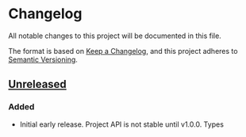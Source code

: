 # Changelog

All notable changes to this project will be documented in this file.

The format is based on [Keep a Changelog](https://keepachangelog.com/en/1.0.0/),
and this project adheres to [Semantic Versioning](https://semver.org/spec/v2.0.0.html).

## [Unreleased]

### Added

- Initial early release. Project API is not stable until v1.0.0. Types

[unreleased]: https://github.com/toreda/kvp/compare/v0.0.0...HEAD